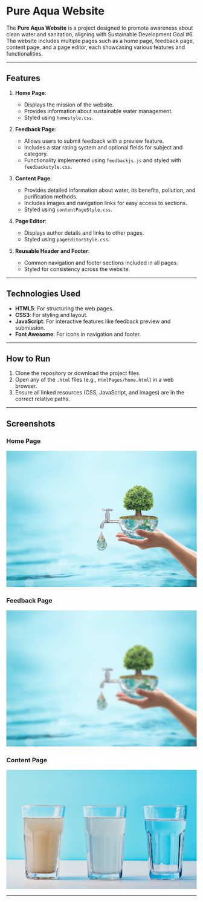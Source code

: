 # Pure Aqua Website

The **Pure Aqua Website** is a project designed to promote awareness about clean water and sanitation, aligning with Sustainable Development Goal #6. The website includes multiple pages such as a home page, feedback page, content page, and a page editor, each showcasing various features and functionalities.


---

## Features

1. **Home Page**:
   - Displays the mission of the website.
   - Provides information about sustainable water management.
   - Styled using `homestyle.css`.

2. **Feedback Page**:
   - Allows users to submit feedback with a preview feature.
   - Includes a star rating system and optional fields for subject and category.
   - Functionality implemented using `feedbackjs.js` and styled with `feedbackstyle.css`.

3. **Content Page**:
   - Provides detailed information about water, its benefits, pollution, and purification methods.
   - Includes images and navigation links for easy access to sections.
   - Styled using `contentPageStyle.css`.

4. **Page Editor**:
   - Displays author details and links to other pages.
   - Styled using `pageEditorStyle.css`.

5. **Reusable Header and Footer**:
   - Common navigation and footer sections included in all pages.
   - Styled for consistency across the website.

---

## Technologies Used

- **HTML5**: For structuring the web pages.
- **CSS3**: For styling and layout.
- **JavaScript**: For interactive features like feedback preview and submission.
- **Font Awesome**: For icons in navigation and footer.

---

## How to Run

1. Clone the repository or download the project files.
2. Open any of the `.html` files (e.g., `HtmlPages/home.html`) in a web browser.
3. Ensure all linked resources (CSS, JavaScript, and images) are in the correct relative paths.

---

## Screenshots

### Home Page
![Home Page](images/water.jpg)

### Feedback Page
![Feedback Page](images/water2.jpg)

### Content Page
![Content Page](images/contentPage/clean1.jpg)

---
